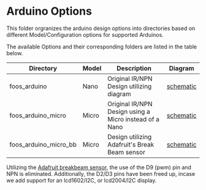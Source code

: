 # Arduino Options

This folder orgranizes the arduino design options into directories based on different Model/Configuration options for supported Arduinos.  

The available Options and their corresponding folders are listed in the table below.

Directory | Model | Description | Diagram |
| --- | ----------- | --------------------------- | ---- |
| foos_arduino | Nano | Original IR/NPN Design utilizing diagram | [schematic](../doc/schematics/foos_arduino_schem.png) |
| foos_arduino_micro | Micro | Original IR/NPN Design using a Micro instead of a Nano | [schematic](../doc/schematics/foos_arduino_micro_schem.png) |
| foos_arduino_micro_bb | Micro | Design utilizing Adafruit's Break Beam sensor | [schematic](../doc/schematics/micro_breakbeam_schem.png) |

Utilizing the [Adafruit breakbeam sensor](https://www.adafruit.com/product/2167), the use of the D9 (pwm) pin and NPN is eliminated.  Additionally, the D2/D3 pins have been freed up, incase we add support for an lcd1602/I2C, or lcd2004/I2C display.
